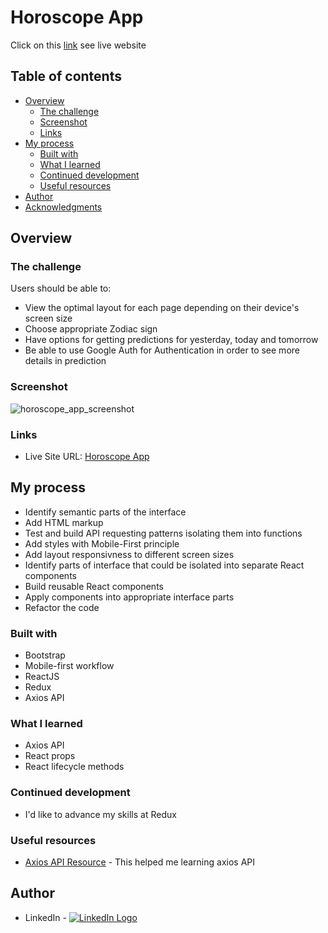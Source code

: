 # Horoscope App

Click on this [link](https://astro-react-redux.netlify.app) see live website 

## Table of contents

- [Overview](#overview)
  - [The challenge](#the-challenge)
  - [Screenshot](#screenshot)
  - [Links](#links)
- [My process](#my-process)
  - [Built with](#built-with)
  - [What I learned](#what-i-learned)
  - [Continued development](#continued-development)
  - [Useful resources](#useful-resources)
- [Author](#author)
- [Acknowledgments](#acknowledgments)

## Overview

### The challenge

Users should be able to:

- View the optimal layout for each page depending on their device's screen size
- Choose appropriate Zodiac sign
- Have options for getting predictions for yesterday, today and tomorrow
- Be able to use Google Auth for Authentication in order to see more details in prediction

### Screenshot

![horoscope_app_screenshot](https://user-images.githubusercontent.com/101958139/190837240-04906cb4-1d8e-42be-b7e6-e1fc7417c271.png)


### Links

- Live Site URL: [Horoscope App](https://astro-react-redux.netlify.app)

## My process

- Identify semantic parts of the interface
- Add HTML markup
- Test and build API requesting patterns isolating them into functions
- Add styles with Mobile-First principle
- Add layout responsivness to different screen sizes
- Identify parts of interface that could be isolated into separate React components
- Build reusable React components
- Apply components into appropriate interface parts
- Refactor the code

### Built with

- Bootstrap
- Mobile-first workflow
- ReactJS
- Redux
- Axios API

### What I learned

- Axios API
- React props
- React lifecycle methods

### Continued development

- I'd like to advance my skills at Redux

### Useful resources

- [Axios API Resource](https://axios-http.com/) - This helped me learning axios API

## Author

- LinkedIn - <a href="https://www.linkedin.com/in/vadim-fthv/">![LinkedIn Logo](https://user-images.githubusercontent.com/101958139/189750228-d0c111e2-6d7f-4fe7-8bb2-dbc13b28991e.png "LinkedIn")
</a>
